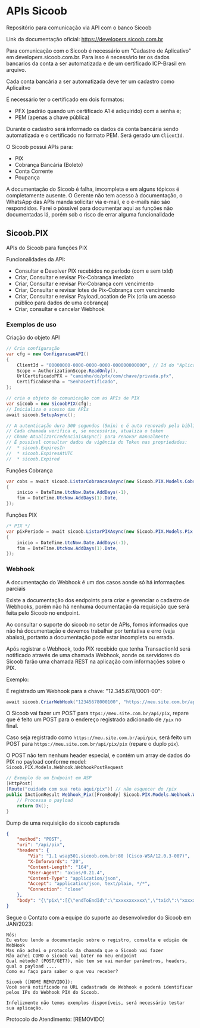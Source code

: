 # APIs Sicoob
Repositório para comunicação via API com o banco Sicoob

Link da documentação oficial: https://developers.sicoob.com.br

Para comunicação com o Sicoob é necessário um "Cadastro de Aplicativo" em developers.sicoob.com.br. 
Para isso é necessário ter os dados bancarios da conta a ser automatizada e de um certificado ICP-Brasil em arquivo.

Cada conta bancária a ser automatizada deve ter um cadastro como Aplicaitvo

É necessário ter o certificado em dois formatos: 
* PFX (padrão quando um certificado A1 é adiquirido) com a senha e;
* PEM (apenas a chave pública)

Durante o cadastro será informado os dados da conta bancária sendo automatizada e o certificado no formato PEM. Será gerado um `ClientId`.

O Sicoob possui APIs para:
* PIX
* Cobrança Bancária (Boleto)
* Conta Corrente
* Poupança

A documentação do Sicoob é falha, imcompleta e em alguns tópicos é completamente ausente.
O Gerente não tem acesso à documentação, o WhatsApp das APIs manda solicitar via e-mail, e o e-mails não são respondidos.
Farei o póssível para documentar aqui as funções não documentadas lá, porém sob o risco de errar alguma funcionalidade

## Sicoob.PIX

APIs do Sicoob para funções PIX

Funcionalidades da API:
* Consultar e Devolver PIX recebidos no período (com e sem txId)
* Criar, Consultar e revisar Pix-Cobrança imediato
* Criar, Consultar e revisar Pix-Cobrança com vencimento
* Criar, Consultar e revisar lotes de Pix-Cobrança com vencimento
* Criar, Consultar e revisar PayloadLocation de Pix (cria um acesso público para dados de uma cobrança)
* Criar, consultar e cancelar Webhook

### Exemplos de uso

Criação do objeto API

~~~C#
// Cria configuração
var cfg = new ConfiguracaoAPI()
{
    ClientId = "00000000-0000-0000-0000-000000000000", // Id do "Aplicativo" cadastrado em https://developers.sicoob.com.br
    Scope = AuthorizationScope.ReadOnly(),
    UrlCertificadoPFX = "caminho/do/pfx/com/chave/privada.pfx",
    CertificadoSenha = "SenhaCertificado",
};

// cria o objeto de comunicação com as APIs de PIX
var sicoob = new SicoobPIX(cfg);
// Inicializa o acesso das APIs
await sicoob.SetupAsync();

// A autenticação dura 300 segundos (5min) e é auto renovado pela biblioteca
// Cada chamada verifica e, se necessário, atualiza o token
// Chame AtualizarCredenciaisAsync() para renovar manualmente
// É possível consultar dados da vigência do Token nas propriedades:
//  * sicoob.ExpiresIn
//  * sicoob.ExpiresAtUTC
//  * sicoob.Expired
~~~

Funções Cobrança
~~~C#
var cobs = await sicoob.ListarCobrancasAsync(new Sicoob.PIX.Models.Cobranca.ConsultaRequest
{
    inicio = DateTime.UtcNow.Date.AddDays(-1),
    fim = DateTime.UtcNow.AddDays(1).Date,
});
~~~

Funções PIX
~~~C#
/* PIX */
var pixPeriodo = await sicoob.ListarPIXAsync(new Sicoob.PIX.Models.Pix.ConsultaRequest()
{
    inicio = DateTime.UtcNow.Date.AddDays(-1),
    fim = DateTime.UtcNow.AddDays(1).Date,
});
~~~

### Webhook

A documentação do Webhook é um dos casos aonde só há informações parciais

Existe a documentação dos endpoints para criar e gerenciar o cadastro de Webhooks, porém não há nenhuma documentação da requisição que será feita pelo Sicoob no endpoint.

Ao consultar o suporte do sicoob no setor de APIs, fomos informados que não há documentação e devemos trabalhar por tentativa e erro (veja abaixo), portanto a documentação pode estar incompleta ou errada.


Após registrar o Webhook, todo PIX recebido que tenha TransactionId será notificado através de uma chamada Webhook, 
aonde os servidores do Sicoob farão uma chamada REST na aplicação com informações sobre o PIX.

Exemplo:

É registrado um Webhook para a chave: "12.345.678/0001-00":
~~~ C#
await sicoob.CriarWebHook("12345678000100", "https://meu.site.com.br/api/");
~~~

O Sicoob vai fazer um POST para `ttps://meu.site.com.br/api/pix`, repare que é feito um POST para o endereço registrado adicionado de `/pix` no final.

Caso seja registrado como `https://meu.site.com.br/api/pix`, será feito um POST para `https://meu.site.com.br/api/pix/pix` (repare o duplo `pix`).

O POST não tem nenhum header especial, e contém um array de dados do PIX no payload conforme model: `Sicoob.PIX.Models.Webhook.WebhookPostRequest`

~~~C# 
// Exemplo de um Endpoint em ASP
[HttpPost]
[Route("cuidado com sua rota aqui/pix")] // não esquecer do /pix
public IActionResult Webhook_Pix([FromBody] Sicoob.PIX.Models.Webhook.WebhookPostRequest payload){
    // Processa o payload
    return Ok();
}
~~~

Dump de uma requisição do sicoob capturada
~~~ JSON
{
	"method": "POST",
	"uri": "/api/pix",
	"headers": {
		"Via": "1.1 wsap501.sicoob.com.br:80 (Cisco-WSA/12.0.3-007)",
		"X-Imforwards": "20",
		"Content-Length": "164",
		"User-Agent": "axios/0.21.4",
		"Content-Type": "application/json",
		"Accept": "application/json, text/plain, */*",
		"Connection": "close"
	},
	"body": "{\"pix\":[{\"endToEndId\":\"xxxxxxxxxxx\",\"txid\":\"xxxxxxxxxxx\",\"valor\":\"xxx.xx\",\"horario\":\"2020-01-01T00:00:00.000Z\",\"devolucoes\":[]}]}",
}
~~~


Segue o Contato com a equipe do suporte ao desenvolvedor do Sicoob em JAN/2023:
~~~
Nós: 
Eu estou lendo a documentação sobre o registro, consulta e edição de WebHook
Mas não achei o protocolo da chamada que o Sicoob vai fazer
Não achei COMO o sicoob vai bater no meu endpoint
Qual método? (POST/GET?), não tem se vai mandar parâmetros, headers, qual o payload ....
Como eu faço para saber o que vou receber?

Sicoob ([NOME REMOVIDO]):
Você será notificado na URL cadastrada do Webhook e poderá identificar pelos IPs do Webhook PIX do Sicoob.

Infelizmente não temos exemplos disponíveis, será necessário testar sua aplicação.
~~~
Protocolo do Atendimento: [REMOVIDO]

